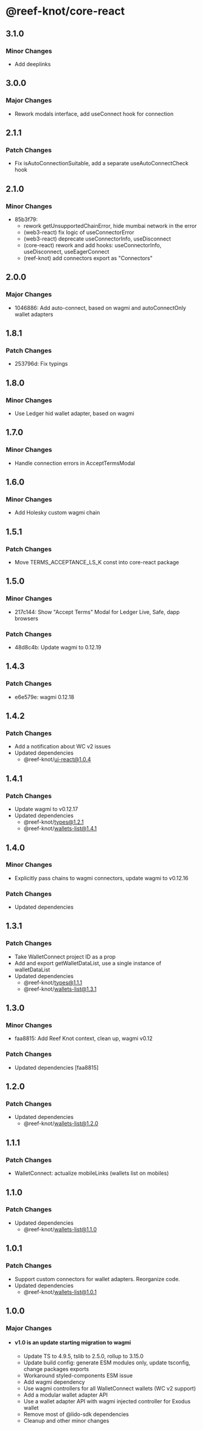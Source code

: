# @reef-knot/core-react

## 3.1.0

### Minor Changes

- Add deeplinks

## 3.0.0

### Major Changes

- Rework modals interface, add useConnect hook for connection

## 2.1.1

### Patch Changes

- Fix isAutoConnectionSuitable, add a separate useAutoConnectCheck hook

## 2.1.0

### Minor Changes

- 85b3f79:
  - rework getUnsupportedChainError, hide mumbai network in the error
  - (web3-react) fix logic of useConnectorError
  - (web3-react) deprecate useConnectorInfo, useDisconnect
  - (core-react) rework and add hooks: useConnectorInfo, useDisconnect, useEagerConnect
  - (reef-knot) add connectors export as "Connectors"

## 2.0.0

### Major Changes

- 1046886: Add auto-connect, based on wagmi and autoConnectOnly wallet adapters

## 1.8.1

### Patch Changes

- 253796d: Fix typings

## 1.8.0

### Minor Changes

- Use Ledger hid wallet adapter, based on wagmi

## 1.7.0

### Minor Changes

- Handle connection errors in AcceptTermsModal

## 1.6.0

### Minor Changes

- Add Holesky custom wagmi chain

## 1.5.1

### Patch Changes

- Move TERMS_ACCEPTANCE_LS_K const into core-react package

## 1.5.0

### Minor Changes

- 217c144: Show "Accept Terms" Modal for Ledger Live, Safe, dapp browsers

### Patch Changes

- 48d8c4b: Update wagmi to 0.12.19

## 1.4.3

### Patch Changes

- e6e579e: wagmi 0.12.18

## 1.4.2

### Patch Changes

- Add a notification about WC v2 issues
- Updated dependencies
  - @reef-knot/ui-react@1.0.4

## 1.4.1

### Patch Changes

- Update wagmi to v0.12.17
- Updated dependencies
  - @reef-knot/types@1.2.1
  - @reef-knot/wallets-list@1.4.1

## 1.4.0

### Minor Changes

- Explicitly pass chains to wagmi connectors, update wagmi to v0.12.16

### Patch Changes

- Updated dependencies

## 1.3.1

### Patch Changes

- Take WalletConnect project ID as a prop
- Add and export getWalletDataList, use a single instance of walletDataList
- Updated dependencies
  - @reef-knot/types@1.1.1
  - @reef-knot/wallets-list@1.3.1

## 1.3.0

### Minor Changes

- faa8815: Add Reef Knot context, clean up, wagmi v0.12

### Patch Changes

- Updated dependencies [faa8815]

## 1.2.0

### Patch Changes

- Updated dependencies
  - @reef-knot/wallets-list@1.2.0

## 1.1.1

### Patch Changes

- WalletConnect: actualize mobileLinks (wallets list on mobiles)

## 1.1.0

### Patch Changes

- Updated dependencies
  - @reef-knot/wallets-list@1.1.0

## 1.0.1

### Patch Changes

- Support custom connectors for wallet adapters. Reorganize code.
- Updated dependencies
  - @reef-knot/wallets-list@1.0.1

## 1.0.0

### Major Changes

- #### v1.0 is an update starting migration to wagmi
  - Update TS to 4.9.5, tslib to 2.5.0, rollup to 3.15.0
  - Update build config: generate ESM modules only, update tsconfig, change packages exports
  - Workaround styled-components ESM issue
  - Add wagmi dependency
  - Use wagmi controllers for all WalletConnect wallets (WC v2 support)
  - Add a modular wallet adapter API
  - Use a wallet adapter API with wagmi injected controller for Exodus wallet
  - Remove most of @lido-sdk dependencies
  - Cleanup and other minor changes
